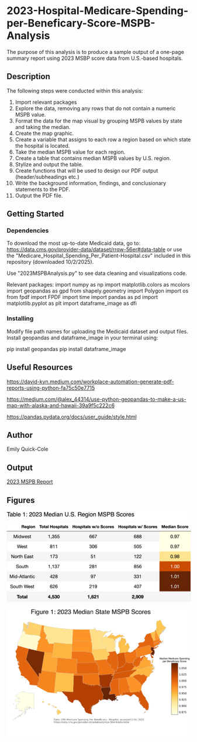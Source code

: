 # 2023-Hospital-Medicare-Spending-per-Beneficary-Score-MSPB-Analysis
The purpose of this analysis is to produce a sample output of a one-page summary report using 2023 MSBP score data from U.S.-based hospitals.  

## Description

The following steps were conducted within this analysis: 
1. Import relevant packages
2. Explore the data, removing any rows that do not contain a numeric MSPB value.
3. Format the data for the map visual by grouping MSPB values by state and taking the median.
4. Create the map graphic.
5. Create a variable that assigns to each row a region based on which state the hospital is located.
6. Take the median MSPB value for each region.
7. Create a table that contains median MSPB values by U.S. region.
8. Stylize and output the table.
9. Create functions that will be used to design our PDF output (header/subheadings etc.)
10. Write the background information, findings, and conclusionary statements to the PDF.
11. Output the PDF file. 

## Getting Started

### Dependencies
To download the most up-to-date Medicaid data, go to: https://data.cms.gov/provider-data/dataset/rrqw-56er#data-table
or use the "Medicare_Hospital_Spending_Per_Patient-Hospital.csv" included in this repository (downloaded 10/2/2025).

Use "2023MSPBAnalysis.py" to see data cleaning and visualizations code.

Relevant packages: 
import numpy as np
import matplotlib.colors as mcolors
import geopandas as gpd 
from shapely.geometry import Polygon
import os
from fpdf import FPDF
import time
import pandas as pd
import matplotlib.pyplot as plt
import dataframe_image as dfi 

### Installing

Modify file path names for uploading the Medicaid dataset and output files. 
Install geopandas and dataframe_image in your terminal using: 

pip install geopandas
pip install dataframe_image

## Useful Resources
https://david-kyn.medium.com/workplace-automation-generate-pdf-reports-using-python-fa75c50e7715

https://medium.com/@alex_44314/use-python-geopandas-to-make-a-us-map-with-alaska-and-hawaii-39a9f5c222c6

https://pandas.pydata.org/docs/user_guide/style.html

## Author
Emily Quick-Cole

## Output
[2023 MSPB Report](https://github.com/eaqcole/2023-Hospital-Medicare-Spending-per-Beneficary-Score-MSPB-Analysis/blob/1d57700ae1ac30f4eb7e572889142864f647013b/2023MSPBReport.pdf)

## Figures
![Regional Table](regional_table.png)

![Map Image](MSPBmap.png)


